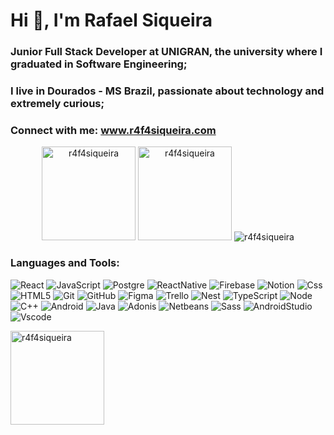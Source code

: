 <h1 align="left">Hi 👋, I'm Rafael Siqueira</h1>
<h3 align="left">Junior Full Stack Developer at UNIGRAN, the university where I graduated in Software Engineering;</h3>
<h3 align="left">I live in Dourados - MS Brazil, passionate about technology and extremely curious;</h3>
<h3 align="left">Connect with me: <a href="https://www.r4f4siqueira.com/">www.r4f4siqueira.com</a> </h3>

<div align="center">
    
<img  height="150em" src="https://github-readme-streak-stats.herokuapp.com/?user=r4f4siqueira&theme=dark&" alt="r4f4siqueira" /> <img height="150em" src="https://github-readme-stats-git-masterrstaa-rickstaa.vercel.app/api?username=r4f4siqueira&show_icons=true&theme=dark&locale=en" alt="r4f4siqueira" /> <img
            src="https://github-profile-trophy.vercel.app/?username=r4f4siqueira&no-frame=true&margin-w=5&margin-h=5&column=7&theme=algolia&no-bg=true" alt="r4f4siqueira"/>
</div>

<h3 align="left">Languages and Tools:</h3>

![React](https://img.shields.io/badge/react-%2361DAFB?style=for-the-badge&logo=react&logoColor=%23323330 'React') 
![JavaScript](https://img.shields.io/badge/javascript-yellow?style=for-the-badge&logo=javascript&logoColor=white 'JavaScript')
![Postgre](https://img.shields.io/badge/postgres-%23316192.svg?style=for-the-badge&logo=postgresql&logoColor=white 'PostgreSQL') 
![ReactNative](https://img.shields.io/badge/React%20Native-purple?style=for-the-badge&logo=react&logoColor=white 'React Native') 
![Firebase](https://img.shields.io/badge/Firebase-yellow?style=for-the-badge&logo=Firebase&logoColor=white 'Firebase') 
![Notion](https://img.shields.io/badge/Notion-%23000000.svg?style=for-the-badge&logo=notion&logoColor=white 'Notion') 
![Css](https://img.shields.io/badge/css-blue?style=for-the-badge&logo=css3 'CSS3') 
![HTML5](https://img.shields.io/badge/HTML-orange?style=for-the-badge&logo=html5&logoColor=white 'HTML5')
![Git](https://img.shields.io/badge/Git-darkorange?style=for-the-badge&logo=git&logoColor=white 'Git') 
![GitHub](https://img.shields.io/badge/GitHub-black?style=for-the-badge&logo=gitHub&logoColor=white 'GitHub') 
![Figma](https://img.shields.io/badge/Figma-red?style=for-the-badge&logo=figma&logoColor=white 'Figma') 
![Trello](https://img.shields.io/badge/trello-blue?style=for-the-badge&logo=trello&logoColor=white 'Trello')
![Nest](https://img.shields.io/badge/nest-black?style=for-the-badge&logo=nestjs&logoColor=white 'Nest.js') 
![TypeScript](https://img.shields.io/badge/typescript-blue?style=for-the-badge&logo=typescript&logoColor=white 'TypeScript') 
![Node](https://img.shields.io/badge/node-darkgreen?style=for-the-badge&logo=node.js&logoColor=white 'Node.js') 
![C++](https://img.shields.io/badge/C++-blue?style=for-the-badge&logo=cplusplus&logoColor=white 'C++')
![Android](https://img.shields.io/badge/android-darkgreen?style=for-the-badge&logo=android&logoColor=white 'Android') 
![Java](https://img.shields.io/badge/java-darkred?style=for-the-badge&logo=oracle&logoColor=white 'Java') 
![Adonis](https://img.shields.io/badge/adonis-purple?style=for-the-badge&logo=adonisjs&logoColor=white 'Adonis.js') 
![Netbeans](https://img.shields.io/badge/netbeans-blue?style=for-the-badge&logo=ApacheNetBeansIDE&logoColor=white 'Apache Netbeans') 
![Sass](https://img.shields.io/badge/sass-c366d4?style=for-the-badge&logo=sass&logoColor=white 'SASS') 
![AndroidStudio](https://img.shields.io/badge/android%20studio-green?style=for-the-badge&logo=androidstudio&logoColor=white 'Android Studio') 
![Vscode](https://img.shields.io/badge/Visual%20Studio%20Code-blue?style=for-the-badge&logo=VisualStudioCode&logoColor=white 'VS Code')

<p align="left"><img align="center" height="150em" src="https://github-readme-stats-git-masterrstaa-rickstaa.vercel.app/api/top-langs?username=r4f4siqueira&show_icons=true&locale=en&layout=compact&theme=dark&" alt="r4f4siqueira" /></p></a>
